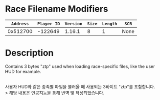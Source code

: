 # Race Filename Modifiers

| `Address` | `Player ID` | `Version` | `Size` | `Length` | `SCR` |
| ---------- | ----------- | --------- | ------ | -------- | ---- |
| 0x512700 | -122649 | 1.16.1 | 8 | 1 | None |

# Description

Contains 3 bytes "ztp" used when loading race-specific files, like the user HUD for example.

<br>
사용자 HUD와 같은 종족별 파일을 불러올 때 사용되는 3바이트 "ztp"를 포함합니다.

<br>
> 해당 내용은 인공지능을 통해 번역 및 작성되었습니다.